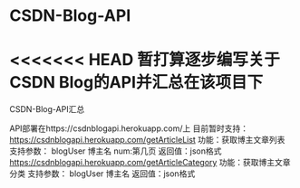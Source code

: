 CSDN-Blog-API
=============

<<<<<<< HEAD
暂打算逐步编写关于CSDN Blog的API并汇总在该项目下
=======
CSDN-Blog-API汇总

API部署在https://csdnblogapi.herokuapp.com/上
目前暂时支持：
https://csdnblogapi.herokuapp.com/getArticleList
功能：获取博主文章列表
支持参数：
blogUser 博主名
num:第几页
返回值：json格式
https://csdnblogapi.herokuapp.com/getArticleCategory
功能：获取博主文章分类
支持参数：
blogUser 博主名
返回值：json格式